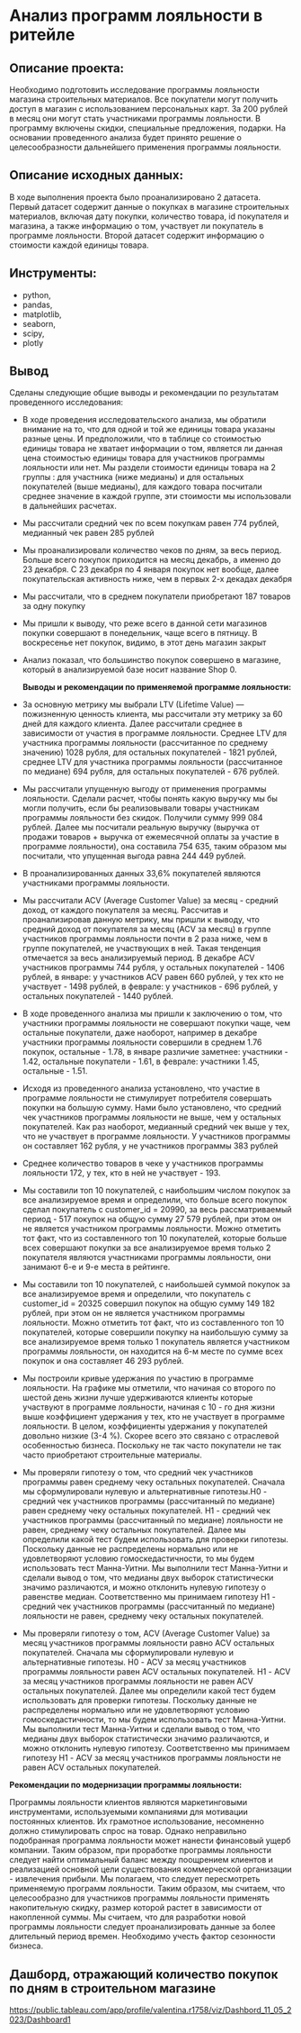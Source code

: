 # Анализ программ лояльности в ритейле
## Описание проекта:
Необходимо подготовить исследование программы лояльности магазина строительных материалов. Все покупатели могут получить доступ в магазин с использованием персональных карт. За 200 рублей в месяц они могут стать участниками программы лояльности. В программу включены скидки, специальные предложения, подарки. На основании проведенного анализа будет принято решение о целесообразности дальнейшего применения программы лояльности.
## Описание исходных данных:
В ходе выполнения проекта было проанализировано 2 датасета. Первый датасет содержит данные о покупках в магазине строительных материалов, включая дату покупки, количество товара, id покупателя и магазина, а также информацию о том, участвует ли покупатель в программе лояльности. Второй датасет содержит информацию о стоимости каждой единицы товара.
## Инструменты:
- python,
- pandas,
- matplotlib,
- seaborn,
- scipy,
- plotly
## Вывод
Сделаны следующие общие выводы и рекомендации по результатам проведенного исследования:
- В ходе проведения исследовательского анализа, мы обратили внимание на то, что для одной и той же единицы товара указаны разные цены. И предположили, что в таблице со стоимостью единицы товара не хватает информации о том, является ли данная цена стоимостью единицы товара для участников программы лояльности или нет. Мы раздели стоимости единицы товара на 2 группы : для участника (ниже медианы) и для остальных покупателей (выше медианы), для каждого товара посчитали среднее значение в каждой группе, эти стоимости мы использовали в дальнейших расчетах.
- Мы рассчитали средний чек по всем покупкам равен 774 рублей, медианный чек равен 285 рублей
- Мы проанализировали количество чеков по дням, за весь период. Больше всего покупок приходится на месяц декабрь, а именно до 23 декабря. С 23 декабря по 4 января покупок нет вообще, далее покупательская активность ниже, чем в первых 2-х декадах декабря
- Мы рассчитали, что в среднем покупатели приобретают 187 товаров за одну покупку
- Мы пришли к выводу, что реже всего в данной сети магазинов покупки совершают в понедельник, чаще всего в пятницу. В воскресенье нет покупок, видимо, в этот день магазин закрыт
- Анализ показал, что большинство покупок совершено в магазине, который в анализируемой базе носит название Shop 0.

  **Выводы и рекомендации по применяемой программе лояльности:**
- За основную метрику мы выбрали LTV (Lifetime Value) — пожизненную ценность клиента, мы рассчитали эту метрику за 60 дней для каждого клиента. Далее рассчитали среднее в зависимости от участия в программе лояльности. Среднее LTV для участника программы лояльности (рассчитанное по среднему значению) 1028 рубля, для остальных покупателей - 1821 рублей, среднее LTV для участника программы лояльности (рассчитанное по медиане) 694 рубля, для остальных покупателей - 676 рублей.
- Мы рассчитали упущенную выгоду от применения программы лояльности. Сделали расчет, чтобы понять какую выручку мы бы могли получить, если бы реализовывали товары участникам программы лояльности без скидок. Получили сумму 999 084 рублей. Далее  мы посчитали реальную выручку (выручка от продажи товаров + выручка от ежемесячной оплаты за участие в программе лояльности), она составила 754 635, таким образом мы посчитали, что упущенная выгода равна 244 449 рублей.
- В проанализированных данных 33,6% покупателей являются участниками программы лояльности.
- Мы рассчитали ACV (Average Сustomer Value) за месяц - средний доход, от каждого покупателя за месяц. Рассчитав и проанализировав данную метрику, мы пришли к выводу, что средний доход от покупателя за месяц (ACV  за месяц) в группе участников программы лояльности почти в 2 раза ниже, чем в группе покупателей, не участвующих в ней. Такая тенденция отмечается за весь анализируемый период. В декабре ACV участников программы 744 рубля, у остальных покупателей - 1406 рублей, в январе: у участников ACV равен 660 рублей, у тех кто не участвует - 1498 рублей, в феврале: у участников - 696 рублей, у остальных покупателей - 1440 рублей. 
- В ходе  проведенного анализа мы пришли к заключению о том, что участники программы лояльности не совершают покупки чаще, чем остальные покупатели, даже наоборот, например в декабре участники программы лояльности совершили в среднем 1.76 покупок, остальные - 1.78, в январе различие заметнее: участники - 1.42, остальные покупатели - 1.61, в феврале: участники 1.45, остальные - 1.51.
- Исходя из проведенного анализа установлено, что участие в программе лояльности не стимулирует потребителя совершать покупки  на большую сумму. Нами было установлено, что средний чек участников программы лояльности не выше, чем у остальных покупателей. Как раз наоборот, медианный средний чек выше у тех, что не участвует в программе лояльности. У участников программы он составляет 162 рубля, у не участников программы 383 рублей
- Среднее количество товаров в чеке у участников программы лояльности 172, у тех, кто в ней не участвует - 193.
- Мы составили топ 10 покупателей, с наибольшим числом покупок за все анализируемое время и определили, что больше всего покупок сделал покупатель с customer_id = 20990, за весь рассматриваемый период - 517 покупок на общую сумму 27 579 рублей, при этом он не является участником программы лояльности. Можно отметить тот факт, что из составленного топ 10 покупателей, которые больше всех совершают покупки за все анализируемое время только 2 покупателя являются участниками программы лояльности, они занимают 6-е и 9-е места в рейтинге.
- Мы составили топ 10 покупателей, с наибольшей суммой покупок за все анализируемое время и определили, что покупатель с customer_id = 20325 совершил покупок на общую сумму 149 182 рублей, при этом он не является участником программы лояльности. Можно отметить тот факт, что из составленного топ 10 покупателей, которые совершили покупку на наибольшую сумму за все анализируемое время только 1 покупатель является участником программы лояльности, он находится на 6-м месте по сумме всех покупок и она составляет 46 293 рублей.
- Мы построили кривые удержания по участию в программе лояльности. На графике мы отметили, что начиная со второго по шестой день жизни лучше удерживаются клиенты которые участвуют в программе лояльности, начиная с 10 - го дня жизни выше коэффициент удержания у тех, кто не участвует в программе лояльности. В целом, коэффициенты удержания у покупателей довольно низкие (3-4 %). Скорее всего это связано с отраслевой особенностью бизнеса. Поскольку не так часто покупатели не так часто приобретают строительные материалы.
-  Мы проверяли гипотезу о том, что средний чек участников программы равен среднему чеку остальных покупателей. Сначала мы сформулировали нулевую и альтернативные гипотезы.Н0 - средний чек участников программы (рассчитанный по медиане) равен среднему чеку остальных покупателей. Н1 - средний чек участников программы (рассчитанный по медиане) лояльности не равен, среднему чеку остальных покупателей. Далее мы определили какой тест будем использовать для проверки гипотезы. Поскольку данные не распределены нормально или не удовлетворяют условию гомоскедастичности, то мы будем использовать тест Манна-Уитни. Мы выполнили тест Манна-Уитни и сделали вывод о том, что медианы двух выборок статистически значимо различаются, и можно отклонить нулевую гипотезу о равенстве медиан. Соответственно мы принимаем гипотезу Н1 - средний чек участников программы (рассчитанный по медиане) лояльности не равен, среднему чеку остальных покупателей.
- Мы проверяли гипотезу о том, ACV (Average Сustomer Value) за месяц участников программы лояльности равно ACV остальных покупателей. Сначала мы сформулировали нулевую и альтернативные гипотезы. Н0 - ACV за месяц участников программы лояльности равен ACV остальных покупателей. Н1 - ACV за месяц участников программы лояльности не равен ACV остальных покупателей. Далее мы определили какой тест будем использовать для проверки гипотезы. Поскольку данные не распределены нормально или не удовлетворяют условию гомоскедастичности, то мы будем использовать тест Манна-Уитни. Мы выполнили тест Манна-Уитни и сделали вывод о том, что медианы двух выборок статистически значимо различаются, и можно отклонить нулевую гипотезу. Соответственно мы принимаем гипотезу Н1 - ACV за месяц участников программы лояльности не равен ACV остальных покупателей.

**Рекомендации по модернизации программы лояльности:**  

Программы  лояльности клиентов являются маркетинговыми инструментами, используемыми компаниями для мотивации постоянных клиентов. Их грамотное использование, несомненно должно стимулировать спрос на товар. Однако неправильно подобранная программа лояльности может нанести финансовый ущерб компании. Таким образом, при проработке программы лояльности следует найти оптимальный баланс между поощрением клиентов и реализацией основной цели существования коммерческой организации - извлечения прибыли. Мы полагаем, что следует пересмотреть применяемую программ лояльности. Таким образом, мы считаем, что целесообразно для участников программы лояльности применять накопительную скидку, размер которой растет в зависимости от накопленной суммы. Мы считаем, что для разработки  новой программы лояльности следует проанализировать данные за более длительный период времен. Необходимо учесть фактор сезонности бизнеса. 

## Дашборд, отражающий количество покупок по дням в строительном магазине
https://public.tableau.com/app/profile/valentina.r1758/viz/Dashbord_11_05_2023/Dashboard1
